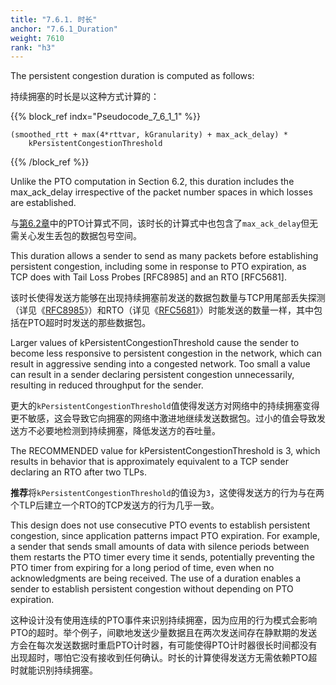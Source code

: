 ```yaml
---
title: "7.6.1. 时长"
anchor: "7.6.1_Duration"
weight: 7610
rank: "h3"
---
```


The persistent congestion duration is computed as follows:

持续拥塞的时长是以这种方式计算的：

{{% block_ref
indx="Pseudocode_7_6_1_1" %}}

```
(smoothed_rtt + max(4*rttvar, kGranularity) + max_ack_delay) *
    kPersistentCongestionThreshold
```

{{% /block_ref %}}

Unlike the PTO computation in Section 6.2, this duration includes the max_ack_delay irrespective of the packet number spaces in which losses are established.

与[第6.2章]()中的PTO计算式不同，该时长的计算式中也包含了`max_ack_delay`但无需关心发生丢包的数据包号空间。

This duration allows a sender to send as many packets before establishing persistent congestion, including some in response to PTO expiration, as TCP does with Tail Loss Probes [RFC8985] and an RTO [RFC5681].

该时长使得发送方能够在出现持续拥塞前发送的数据包数量与TCP用尾部丢失探测（详见《[RFC8985]()》）和RTO（详见《[RFC5681]()》）时能发送的数量一样，其中包括在PTO超时时发送的那些数据包。

Larger values of kPersistentCongestionThreshold cause the sender to become less responsive to persistent congestion in the network, which can result in aggressive sending into a congested network. Too small a value can result in a sender declaring persistent congestion unnecessarily, resulting in reduced throughput for the sender.

更大的`kPersistentCongestionThreshold`值使得发送方对网络中的持续拥塞变得更不敏感，这会导致它向拥塞的网络中激进地继续发送数据包。过小的值会导致发送方不必要地检测到持续拥塞，降低发送方的吞吐量。

The RECOMMENDED value for kPersistentCongestionThreshold is 3, which results in behavior that is approximately equivalent to a TCP sender declaring an RTO after two TLPs.

**推荐**将`kPersistentCongestionThreshold`的值设为`3`，这使得发送方的行为与在两个TLP后建立一个RTO的TCP发送方的行为几乎一致。

This design does not use consecutive PTO events to establish persistent congestion, since application patterns impact PTO expiration. For example, a sender that sends small amounts of data with silence periods between them restarts the PTO timer every time it sends, potentially preventing the PTO timer from expiring for a long period of time, even when no acknowledgments are being received. The use of a duration enables a sender to establish persistent congestion without depending on PTO expiration.

这种设计没有使用连续的PTO事件来识别持续拥塞，因为应用的行为模式会影响PTO的超时。举个例子，间歇地发送少量数据且在两次发送间存在静默期的发送方会在每次发送数据时重启PTO计时器，有可能使得PTO计时器很长时间都没有出现超时，哪怕它没有接收到任何确认。时长的计算使得发送方无需依赖PTO超时就能识别持续拥塞。
